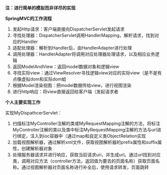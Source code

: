 **注：进行简单的模拟而非详尽的实现**

**SpringMVC的工作流程**

1. 发起Http请求：客户端直接向DispatcherServlet发起请求
2. 寻找处理器：DispatcherServlet调用HandlerMapping，解析请求，找到对应的Handler
3. 适配处理器：解析到Handler后，由HandlerAdapter进行处理
4. 调用处理器：HandlerAdapter将调用对应处理器处理请求，以及相应业务逻辑
5. 返回ModelAndView：返回model数据对象和逻辑view
6. 寻找实际view：通过ViewResolver寻找逻辑view对应的实际view（是不是有点像虚拟dom和实际dom蛤
7. 根据Model渲染视图：把model数据传给view，进行视图渲染
8. 进行http响应：将view直接返回给客户端（发起请求者



**个人主要实现工作**

实现MyDispathcerServlet：

1. 扫描标注MyController注解的类或MyRequestMapping注解的方法，将标注MyController注解的类以及类中标注MyRequestMapping注解的方法与url进行绑定，注入到ioc容器中（通过map和自定义类ObjectRelation实现
2. 加载视图解析器，通过解析xml文件，获取视图解析器的prefix属性和suffix属性，创建解析器对象
3. 处理服务器请求并进行响应，获取当前请求uri，并生成url。通过url找到对应类，调用对应方法（controller方法，返回值为要去的页面名称）获取页面名称。通过视图解析器对页面名称进行补全后，使用请求转发，页面跳转

